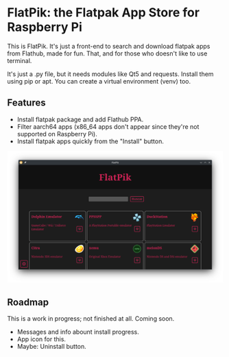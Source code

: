 # FlatPik: the Flatpak App Store for Raspberry Pi

This is FlatPik. It's just a front-end to search and download flatpak apps from Flathub, made for fun. That, and for those who doesn't like to use terminal.

It's just a .py file, but it needs modules like Qt5 and requests. Install them using pip or apt. You can create a virtual environment (venv) too.

## Features

* Install flatpak package and add Flathub PPA.
* Filter aarch64 apps (x86_64 apps don't appear since they're not supported on Raspberry Pi).
* Install flatpak apps quickly from the "Install" button.

![Captura de FlatpPik](capturas/featured.png)

## Roadmap

This is a work in progress; not finished at all. Coming soon.

* Messages and info abount install progress.
* App icon for this.
* Maybe: Uninstall button. 
